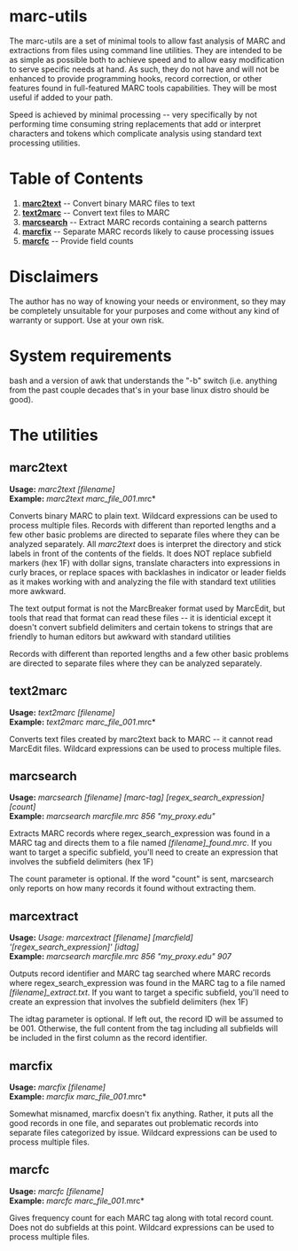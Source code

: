 # marc-utils
The marc-utils are a set of minimal tools to allow fast analysis of MARC and extractions from files using command line utilities. They are intended to be as simple as possible both to achieve speed and to allow easy modification to serve specific needs at hand. As such, they do not have and will not be enhanced to provide programming hooks, record correction, or other features found in full-featured MARC tools capabilities. They will be most useful if added to your path.

Speed is achieved by minimal processing -- very specifically by not performing time consuming string replacements that add or interpret characters and tokens which complicate analysis using standard text processing utilities.

# Table of Contents
1. [**marc2text**](#marc2text) -- Convert binary MARC files to text
2. [**text2marc**](#text2marc) -- Convert text files to MARC
3. [**marcsearch**](#marcsearch) -- Extract MARC records containing a search patterns
4. [**marcfix**](#marcfix) -- Separate MARC records likely to cause processing issues
5. [**marcfc**](#marcfc) -- Provide field counts

# Disclaimers

The author has no way of knowing your needs or environment, so they may be completely unsuitable for your purposes and come without any kind of warranty or support. Use at your own risk. 

# System requirements
bash and a version of awk that understands the "-b" switch (i.e. anything from the past couple decades that's in your base linux distro should be good). 

# The utilities

## marc2text
**Usage:** *marc2text [filename]*  
**Example:** *marc2text marc_file_001*.mrc*

Converts binary MARC to plain text. Wildcard expressions can be used to process multiple files. Records with different than reported lengths and a few other basic problems are directed to separate files where they can be analyzed separately.
All *marc2text* does is interpret the directory and stick labels in front of the contents of the fields. It does NOT replace subfield markers (hex 1F) with dollar signs, translate characters into expressions in curly braces, or replace spaces with backlashes in indicator or leader fields as it makes working with and analyzing the file with standard text utilities more awkward.

The text output format is not the MarcBreaker format used by MarcEdit, but tools that read that format can read these files -- it is identicial except it doesn't convert subfield delimiters and certain tokens to strings that are friendly to human editors but awkward with standard utilities

Records with different than reported lengths and a few other basic problems are directed to separate files where they can be analyzed separately.

## text2marc
**Usage:** *text2marc [filename]*  
**Example:** *text2marc marc_file_001*.mrc*

Converts text files created by marc2text back to MARC -- it cannot read MarcEdit files. Wildcard expressions can be used to process multiple files. 

## marcsearch
**Usage:** *marcsearch [filename] [marc-tag] [regex_search_expression] [count]*  
**Example:** *marcsearch marcfile.mrc 856 "my_proxy.edu"*

Extracts MARC records where regex_search_expression was found in a MARC tag and directs them to a file named *[filename]_found.mrc*. If you want to target a specific subfield, you'll need to create an expression that involves the subfield delimiters (hex 1F)

The count parameter is optional. If the word "count" is sent, marcsearch only reports on how many records it found without extracting them.

## marcextract
**Usage:** *Usage: marcextract [filename] [marcfield] '[regex_search_expression]' [idtag]*  
**Example:** *marcsearch marcfile.mrc 856 "my_proxy.edu" 907*

Outputs record identifier and MARC tag searched where MARC records where regex_search_expression was found in the MARC tag to a file named *[filename]_extract.txt*. If you want to target a specific subfield, you'll need to create an expression that involves the subfield delimiters (hex 1F)

The idtag parameter is optional. If left out, the record ID will be assumed to be 001. Otherwise, the full content from the tag including all subfields will be included in the first column as the record identifier.

## marcfix
**Usage:** *marcfix [filename]*  
**Example:** *marcfix marc_file_001*.mrc*

Somewhat misnamed, marcfix doesn't fix anything. Rather, it puts all the good records in one file, and separates out problematic records into separate files categorized by issue. Wildcard expressions can be used to process multiple files.

## marcfc
**Usage:** *marcfc [filename]*  
**Example:** *marcfc marc_file_001*.mrc*

Gives frequency count for each MARC tag along with total record count. Does not do subfields at this point. Wildcard expressions can be used to process multiple files.



